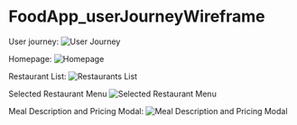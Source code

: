 # FoodApp_userJourneyWireframe
User journey:
![User Journey](https://github.com/akelee/FoodApp_userJourneyWireframe/assets/80860409/48003070-71a8-451a-816f-bceaec74ef9e)

Homepage:
![Homepage](https://github.com/akelee/FoodApp_userJourneyWireframe/assets/80860409/f80eebeb-3d13-48b9-988d-edecd8d1c716)

Restaurant List:
![Restaurants List](https://github.com/akelee/FoodApp_userJourneyWireframe/assets/80860409/32b748eb-52a7-444d-8699-0060a7fbe52e)

Selected Restaurant Menu
![Selected Restaurant Menu](https://github.com/akelee/FoodApp_userJourneyWireframe/assets/80860409/ea3e0196-0d01-4296-a06d-f9a7bc6abb5d)

Meal Description and Pricing Modal:
![Meal Description and Pricing Modal](https://github.com/akelee/FoodApp_userJourneyWireframe/assets/80860409/51a43724-42ed-4ca5-84b4-2f6776b8d0a5)
